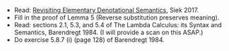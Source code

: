 - Read: [Revisiting Elementary Denotational Semantics](https://arxiv.org/abs/1707.03762), Siek 2017.
- Fill in the proof of Lemma 5 (Reverse substitution preserves meaning).
- Read: sections 2.1, 5.3, and 5.4 of
   The Lambda Calculus: its Syntax and Semantics, Barendregt 1984.
   (I will provide a scan on this ASAP.)
- Do exercise 5.8.7 (i) (page 128) of Barendregt 1984.
